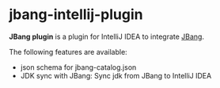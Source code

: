 jbang-intellij-plugin
======================

<!-- Plugin description -->
**JBang plugin** is a plugin for IntelliJ IDEA to integrate [JBang](https://www.jbang.dev/).

The following features are available:

* json schema for jbang-catalog.json
* JDK sync with JBang: Sync jdk from JBang to IntelliJ IDEA

<!-- Plugin description end -->

